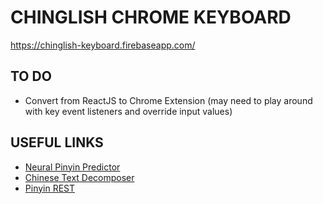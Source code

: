# CHINGLISH CHROME KEYBOARD

https://chinglish-keyboard.firebaseapp.com/

## TO DO
- Convert from ReactJS to Chrome Extension (may need to play around with key event listeners and override input values)


## USEFUL LINKS
- [Neural Pinyin Predictor](https://github.com/Kyubyong/neural_chinese_transliterator)
- [Chinese Text Decomposer](https://github.com/nieldlr/hanzi)
- [Pinyin REST](https://www.npmjs.com/package/pinyin-rest)